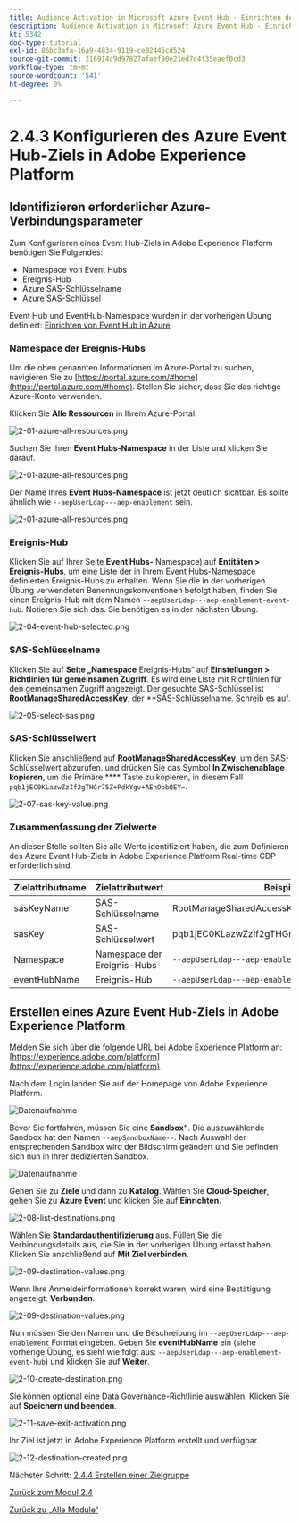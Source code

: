 ```yaml
---
title: Audience Activation in Microsoft Azure Event Hub - Einrichten des Event Hub RTCDP-Ziels in Adobe Experience Platform
description: Audience Activation in Microsoft Azure Event Hub - Einrichten des Event Hub RTCDP-Ziels in Adobe Experience Platform
kt: 5342
doc-type: tutorial
exl-id: 86bc3afa-16a9-4834-9119-ce02445cd524
source-git-commit: 216914c9d97827afaef90e21ed7d4f35eaef0cd3
workflow-type: tm+mt
source-wordcount: '541'
ht-degree: 0%

---
```


# 2.4.3 Konfigurieren des Azure Event Hub-Ziels in Adobe Experience Platform

## Identifizieren erforderlicher Azure-Verbindungsparameter

Zum Konfigurieren eines Event Hub-Ziels in Adobe Experience Platform benötigen Sie Folgendes:

- Namespace von Event Hubs
- Ereignis-Hub
- Azure SAS-Schlüsselname
- Azure SAS-Schlüssel

Event Hub und EventHub-Namespace wurden in der vorherigen Übung definiert: [Einrichten von Event Hub in Azure](./ex2.md)

### Namespace der Ereignis-Hubs

Um die oben genannten Informationen im Azure-Portal zu suchen, navigieren Sie zu [https://portal.azure.com/#home](https://portal.azure.com/#home). Stellen Sie sicher, dass Sie das richtige Azure-Konto verwenden.

Klicken Sie **Alle Ressourcen** in Ihrem Azure-Portal:

![2-01-azure-all-resources.png](./images/201azureallresources.png)

Suchen Sie Ihren **Event Hubs-Namespace** in der Liste und klicken Sie darauf.

![2-01-azure-all-resources.png](./images/201azureallresources1.png)

Der Name Ihres **Event Hubs-Namespace** ist jetzt deutlich sichtbar. Es sollte ähnlich wie `--aepUserLdap---aep-enablement` sein.

![2-01-azure-all-resources.png](./images/201azureallresources2.png)

### Ereignis-Hub

Klicken Sie auf Ihrer Seite **Event Hubs-** Namespace) auf **Entitäten > Ereignis-Hubs**, um eine Liste der in Ihrem Event Hubs-Namespace definierten Ereignis-Hubs zu erhalten. Wenn Sie die in der vorherigen Übung verwendeten Benennungskonventionen befolgt haben, finden Sie einen Ereignis-Hub mit dem Namen `--aepUserLdap---aep-enablement-event-hub`. Notieren Sie sich das. Sie benötigen es in der nächsten Übung.

![2-04-event-hub-selected.png](./images/204eventhubselected.png)

### SAS-Schlüsselname

Klicken Sie auf **Seite „Namespace** Ereignis-Hubs“ auf **Einstellungen > Richtlinien für gemeinsamen Zugriff**. Es wird eine Liste mit Richtlinien für den gemeinsamen Zugriff angezeigt. Der gesuchte SAS-Schlüssel ist **RootManageSharedAccessKey**, der **SAS-Schlüsselname. Schreib es auf.

![2-05-select-sas.png](./images/205selectsas.png)

### SAS-Schlüsselwert

Klicken Sie anschließend auf **RootManageSharedAccessKey**, um den SAS-Schlüsselwert abzurufen. und drücken Sie das Symbol **In Zwischenablage kopieren**, um die Primäre **** Taste zu kopieren, in diesem Fall `pqb1jEC0KLazwZzIf2gTHGr75Z+PdkYgv+AEhObbQEY=`.

![2-07-sas-key-value.png](./images/207saskeyvalue.png)

### Zusammenfassung der Zielwerte

An dieser Stelle sollten Sie alle Werte identifiziert haben, die zum Definieren des Azure Event Hub-Ziels in Adobe Experience Platform Real-time CDP erforderlich sind.

| Zielattributname | Zielattributwert | Beispielwert |
|---|---|---|
| sasKeyName | SAS-Schlüsselname | RootManageSharedAccessKey |
| sasKey | SAS-Schlüsselwert | pqb1jEC0KLazwZzIf2gTHGr75Z+PdkYgv+AEhObbQEY= |
| Namespace | Namespace der Ereignis-Hubs | `--aepUserLdap---aep-enablement` |
| eventHubName | Ereignis-Hub | `--aepUserLdap---aep-enablement-event-hub` |

## Erstellen eines Azure Event Hub-Ziels in Adobe Experience Platform

Melden Sie sich über die folgende URL bei Adobe Experience Platform an: [https://experience.adobe.com/platform](https://experience.adobe.com/platform).

Nach dem Login landen Sie auf der Homepage von Adobe Experience Platform.

![Datenaufnahme](./../../../modules/datacollection/module1.2/images/home.png)

Bevor Sie fortfahren, müssen Sie eine **Sandbox“**. Die auszuwählende Sandbox hat den Namen ``--aepSandboxName--``. Nach Auswahl der entsprechenden Sandbox wird der Bildschirm geändert und Sie befinden sich nun in Ihrer dedizierten Sandbox.

![Datenaufnahme](./../../../modules/datacollection/module1.2/images/sb1.png)

Gehen Sie zu **Ziele** und dann zu **Katalog**. Wählen Sie **Cloud-Speicher**, gehen Sie zu **Azure Event** und klicken Sie auf **Einrichten**.

![2-08-list-destinations.png](./images/208listdestinations.png)

Wählen Sie **Standardauthentifizierung** aus. Füllen Sie die Verbindungsdetails aus, die Sie in der vorherigen Übung erfasst haben. Klicken Sie anschließend auf **Mit Ziel verbinden**.

![2-09-destination-values.png](./images/209destinationvalues.png)

Wenn Ihre Anmeldeinformationen korrekt waren, wird eine Bestätigung angezeigt: **Verbunden**.

![2-09-destination-values.png](./images/209destinationvaluesa.png)

Nun müssen Sie den Namen und die Beschreibung im `--aepUserLdap---aep-enablement` Format eingeben. Geben Sie **eventHubName** ein (siehe vorherige Übung, es sieht wie folgt aus: `--aepUserLdap---aep-enablement-event-hub`) und klicken Sie auf **Weiter**.

![2-10-create-destination.png](./images/210createdestination.png)

Sie können optional eine Data Governance-Richtlinie auswählen. Klicken Sie auf **Speichern und beenden**.

![2-11-save-exit-activation.png](./images/211saveexitactivation.png)

Ihr Ziel ist jetzt in Adobe Experience Platform erstellt und verfügbar.

![2-12-destination-created.png](./images/212destinationcreated.png)

Nächster Schritt: [2.4.4 Erstellen einer Zielgruppe](./ex4.md)

[Zurück zum Modul 2.4](./segment-activation-microsoft-azure-eventhub.md)

[Zurück zu „Alle Module“](./../../../overview.md)
